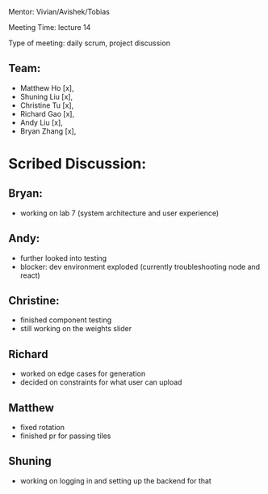 Mentor: Vivian/Avishek/Tobias

Meeting Time: lecture 14

Type of meeting: daily scrum, project discussion

## Team: 
- Matthew Ho    [x], 
- Shuning Liu   [x],
- Christine Tu  [x],
- Richard Gao   [x],
- Andy Liu      [x], 
- Bryan Zhang   [x],

# Scribed Discussion:

## Bryan: 
 - working on lab 7 (system architecture and user experience)

## Andy:
- further looked into testing
- blocker: dev environment exploded (currently troubleshooting node and react)

## Christine:
- finished component testing
- still working on the weights slider

## Richard
 - worked on edge cases for generation
 - decided on constraints for what user can upload

## Matthew
 - fixed rotation
 - finished pr for passing tiles

## Shuning
 - working on logging in and setting up the backend for that
